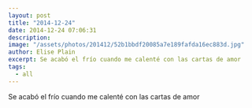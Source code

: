 ```yaml
---
layout: post
title: "2014-12-24"
date: 2014-12-24 07:06:31
description: 
image: "/assets/photos/201412/52b1bbdf20085a7e189fafda16ec883d.jpg"
author: Elise Plain
excerpt: Se acabó el frío cuando me calenté con las cartas de amor
tags: 
  - all
---
```


Se acabó el frío cuando me calenté con las cartas de amor
<p></p>
